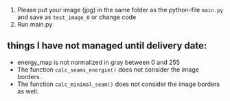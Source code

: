 1. Please put your image (jpg) in the same folder as the python-file `main.py` and save as `test_image_0` or change code
2. Run main.py

## things I have not managed until delivery date:
* energy_map is not normalized in gray between 0 and 255
* The function `calc_seams_energie()` does not consider the image borders.
* The function `calc_minimal_seam()` does not consider the image borders as well.
